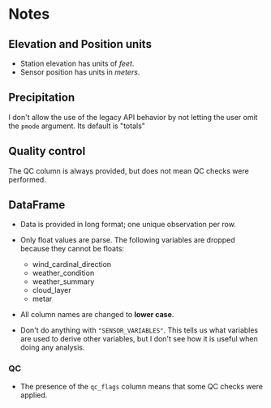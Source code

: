 # Notes

## Elevation and Position units

- Station elevation has units of _feet_.
- Sensor position has units in _meters_.

## Precipitation

I don't allow the use of the legacy API behavior by not letting the user omit the `pmode` argument. Its default is "totals"

## Quality control

The QC column is always provided, but does not mean QC checks were performed.

## DataFrame

- Data is provided in long format; one unique observation per row.

- Only float values are parse. The following variables are dropped because they cannot be floats:

  - wind_cardinal_direction
  - weather_condition
  - weather_summary
  - cloud_layer
  - metar

- All column names are changed to **lower case**.

- Don't do anything with `"SENSOR_VARIABLES"`. This tells us what variables are used to derive other variables, but I don't see how it is useful when doing any analysis.


### QC
- The presence of the `qc_flags` column means that some QC checks were applied. 

